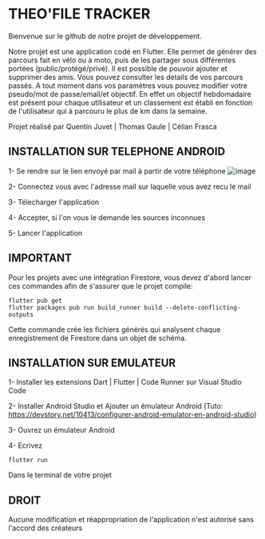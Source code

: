 # THEO'FILE TRACKER

Bienvenue sur le github de notre projet de développement.

Notre projet est une application codé en Flutter. Elle permet de générer des parcours fait en vélo ou à moto, puis de les partager sous différentes portées (public/protégé/privé). Il est possible de pouvoir ajouter et supprimer des amis. Vous pouvez consulter les details de vos parcours passés. A tout moment dans vos paramètres vous pouvez modifier votre pseudo/mot de passe/email/et objectif. En effet un objectif hebdomadaire est présent pour chaque utilisateur et un classement est établi en fonction de l'utilisateur qui à parcouru le plus de km dans la semaine.

Projet réalisé par Quentin Juvet | Thomas Gaule | Célian Frasca

## INSTALLATION SUR TELEPHONE ANDROID

1- Se rendre sur le lien envoyé par mail à partir de votre téléphone
![image](https://user-images.githubusercontent.com/74650298/163629889-92bb6d94-f2c2-4e0e-a1dd-fe4f4e4adb3e.png)

2- Connectez vous avec l'adresse mail sur laquelle vous avez recu le mail

3- Télecharger l'application

4- Accepter, si l'on vous le demande les sources inconnues

5- Lancer l'application

## IMPORTANT

Pour les projets avec une intégration Firestore, vous devez d'abord lancer ces commandes afin de s'assurer que le projet compile:

```
flutter pub get
flutter packages pub run build_runner build --delete-conflicting-outputs
```

Cette commande crée les fichiers générés qui analysent chaque enregistrement de Firestore dans un objet de schéma.

## INSTALLATION SUR EMULATEUR

1- Installer les extensions Dart | Flutter | Code Runner sur Visual Studio Code

2- Installer Android Studio et Ajouter un émulateur Android (Tuto: https://devstory.net/10413/configurer-android-emulator-en-android-studio)

3- Ouvrez un émulateur Android

4- Ecrivez 
```
flutter run 
```
Dans le terminal de votre projet

## DROIT

Aucune modification et réappropriation de l'application n'est autorisé sans l'accord des créateurs
